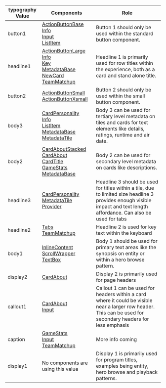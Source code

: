 typography Value | Components | Role 
--------|--------|--------
button1 | [ActionButtonBase](../?path=/docs/elements-actionbutton--base)<br>[Info](../?path=/docs/patterns-info--basic)<br>[Input](../?path=/docs/patterns-input--basic)<br>[ListItem](../?path=/docs/patterns-listitem--basic)|Button 1 should only be used within the standard button component.
headline1 | [ActionButtonLarge](../?path=/docs/elements-actionbuttonlarge--base)<br>[Info](../?path=/docs/patterns-info--basic)<br>[Key](undefined)<br>[MetadataBase](../?path=/docs/elements-metadatabase--basic)<br>[NewCard](../?path=/docs/patterns-newcard--base)<br>[TeamMatchup](../?path=/docs/patterns-teammatchup--basic)|Headline 1 is primarily used for row titles within the experience, both as a card and stand alone title.
button2 | [ActionButtonSmall](../?path=/docs/elements-actionbuttonsmall--base)<br>[ActionButtonXsmall](../?path=/docs/elements-actionbuttonxsmall--base)|Button 2 should only be used within the small button component.
body3 | [CardPersonality](../?path=/docs/patterns-cardpersonality--base)<br>[Info](../?path=/docs/patterns-info--basic)<br>[ListItem](../?path=/docs/patterns-listitem--basic)<br>[MetadataBase](../?path=/docs/elements-metadatabase--basic)<br>[MetadataTile](../?path=/docs/elements-metadatatile--basic)|Body 3 can be used for tertiary level metadata on tiles and cards for text elements like details, ratings, runtime and air date.
body2 | [CardAboutStacked](../?path=/docs/patterns-CardAboutStacked--about-stacked-cards)<br>[CardAbout](../?path=/docs/patterns-CardAbout--about-cards)<br>[CardTitle](../?path=/docs/patterns-cardtitle--title-and-description)<br>[GameStats](../?path=/docs/patterns-gamestats--basic)<br>[MetadataBase](../?path=/docs/elements-metadatabase--basic)|Body 2 can be used for secondary level metadata on cards like descriptions.
headline3 | [CardPersonality](../?path=/docs/patterns-cardpersonality--base)<br>[MetadataTile](../?path=/docs/elements-metadatatile--basic)<br>[Provider](../?path=/docs/elements-provider--basic)|Headline 3 should be used for titles within a tile, due to limited size headline 3 provides enough visible impact and text length affordance. Can also be used for tabs
headline2 | [Tabs](../?path=/docs/elements-tabbar--basic)<br>[TeamMatchup](../?path=/docs/patterns-teammatchup--basic)|Headline 2 is used for key text within the keyboard
body1 | [InlineContent](../?path=/docs/layout-inlinecontent--basic)<br>[ScrollWrapper](../?path=/docs/layout-scrollwrapper--basic)<br>[TextBox](../?path=/docs/elements-textbox--base)|Body 1 should be used for primary text areas like the synopsis on entity or within a hero browse pattern.
display2 | [CardAbout](../?path=/docs/patterns-CardAbout--about-cards)|Display 2 is primarily used for page headers
callout1 | [CardAbout](../?path=/docs/patterns-CardAbout--about-cards)<br>[Input](../?path=/docs/patterns-input--basic)|Callout 1 can be used for headers within a card where it could be visible near a larger row header. This can be used for secondary headers for less emphasis
caption | [GameStats](../?path=/docs/patterns-gamestats--basic)<br>[Input](../?path=/docs/patterns-input--basic)<br>[TeamMatchup](../?path=/docs/patterns-teammatchup--basic)|More info coming
display1 | No components are using this value |Display 1 is primarily used for program titles, examples being entity, hero browse and playback patterns.
